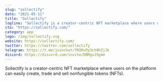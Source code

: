 ```yaml
---
slug: "sollectify"
date: "2021-05-11"
title: "Sollectify"
logline: "Sollectify is a creator-centric NFT marketplace where users on the platform can easily create, trade and sell non-fungible tokens (NFTs) for their unique digital items like artworks, game items and more."
cta: "https://sollectify.com/"
category: app
logo: /img/sollectify.svg
website: https://sollectify.com/
twitter: https://twitter.com/sollectify
telegram: https://t.me/joinchat/7RIRvPp3ch9hZjJk
discord: https://discord.com/invite/DBMgxJ5g4m
---
```


Sollectify is a creator-centric NFT marketplace where users on the platform can easily create, trade and sell nonfungible tokens (NFTs).
